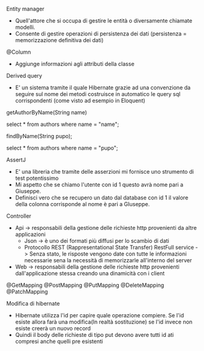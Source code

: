 Entity manager
- Quell'attore che si occupa di gestire le entità o diversamente chiamate modelli.
- Consente di gestire operazioni di persistenza dei dati (persistenza = memorizzazione definitiva dei dati)

@Column
- Aggiunge informazioni agli attributi della classe

Derived query
- E' un sistema tramite il quale Hibernate grazie ad una convenzione da seguire sul nome dei metodi costruisce in automatico le query sql corrispondenti (come visto ad esempio in Eloquent)

getAuthorByName(String name)

select * from authors where name = "name";

findByName(String pupo);

select * from authors where name = "pupo";

AssertJ
- E' una libreria che tramite delle asserzioni mi fornisce uno strumento di test potentissimo
- Mi aspetto che se chiamo l'utente con id 1 questo avrà nome pari a Giuseppe.
- Definisci vero che se recupero un dato dal database con id 1 il valore della colonna corrisponde al nome è pari a GIuseppe.


Controller
- Api -> responsabili della gestione delle richieste http provenienti da altre applicazioni
    - Json -> è uno dei formati più diffusi per lo scambio di dati
    - Protocollo REST (Rappresentational State Transfer) 
        RestFull service -> Senza stato, le risposte vengono date con tutte le informazioni necessarie sena la necessità di memorizzarle all'interno del server
- Web -> responsabili della gestione delle richieste http provenienti dall'applicazione stessa creando una dinamicità con i client

@GetMapping
@PostMapping
@PutMapping
@DeleteMapping
@PatchMapping


Modifica di hibernate
- Hibernate utilizza l'id per capire quale operazione compiere. Se l'id esiste allora farà una modifica(In realtà sostituzione) se l'id invece non esiste creerà un nuovo record
- Quindi il body delle richieste di tipo put devono avere tutti id ati compresi anche quelli pre esistenti